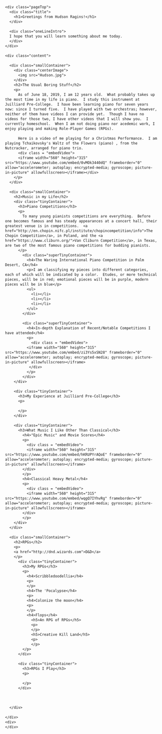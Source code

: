 <!DOCTYPE html>
<!-- 
Orcs
https://www.amazon.com/gp/offer-listing/B001PPNV9G/ref=olp_f_freeShipping?f_freeShipping=true

Tau
https://www.amazon.com/Games-Workshop-Collecting-Empire-Warhammer/dp/B01A6RL08C/ref=sr_1_1_sspa?keywords=warhammer+40k+tau&qid=1561052443&s=gateway&sr=8-1-spons&psc=1&smid=A115A3626RLFT

tau codex
http://www.3plusplus.net/2017/05/tau-empire-complete-8th-tau-codex/

rules book 
https://whc-cdn.games-workshop.com/wp-content/uploads/2019/01/Warhammer-40k-Battle-Primer-English-3.pdf

orks codex
http://mork.synology.me/side/warhammer/Codex/7th/Orks%207th.pdf-->

<html>

  <head>
    <title>
      Hudson the Awesome
    </title>
    <link rel="stylesheet" href="style.css">
    <link href="https://fonts.googleapis.com/css?family=Shojumaru&display=swap" rel="stylesheet">
    <link href="https://fonts.googleapis.com/css?family=Trade+Winds&display=swap" rel="stylesheet">
    <link href="https://fonts.googleapis.com/css?family=Pinyon+Script&display=swap" rel="stylesheet">
    <link href="https://fonts.googleapis.com/css?family=Ubuntu&display=swap" rel="stylesheet">
  </head>

  <body>
    
    <div class="pageTop">
      <div class="title">
        <h1>Greetings from Hudson Ragins!</h1>
      </div>

      <div class="oneLineIntro">
      I hope that you will learn something about me today.
      </div>
    </div>

    <div class="content">

      <div class="smallContainer">
        <div class="centerImage">
          <img src="Hudson.jpg">
        </div>
        <h2>The Usual Boring Stuff</h2>
        <p>
          As of June 18, 2019, I am 12 years old.  What probably takes up the most time in my life is piano.  I study this instrument at Juilliard Pre-College.  I have been learning piano for seven years now: since I turned five.  I have played with two orchestras; however, neither of them have videos I can provide yet.  Though I have no videos for those two, I have other videos that I will show you.  I currently homeschool.  When I am not doing piano nor acedemic work, I enjoy playing and making Role-Player Games (RPGs).

          Here is a video of me playing for a Christmas Performance.  I am playing Tchaikovsky's Waltz of the Flowers (piano) , from the Nutcracker, arranged for piano trio.
          <div class = "embedVideo">
          <iframe width="560" height="315" src="https://www.youtube.com/embed/0vMOk3440dQ" frameborder="0" allow="accelerometer; autoplay; encrypted-media; gyroscope; picture-in-picture" allowfullscreen></iframe></div>  
        </p>
      </div>

      <div class="smallContainer">
        <h2>Music in my Life</h2>
        <div class="tinyContainer">
          <h3>Piano Competitions</h3>
          <p>
            To many young pianists competitions are everything.  Before one becomes famous and has steady appearances at a concert hall, their greatest venue is in competitions.  <a href="http://en.chopin.nifc.pl/institute/chopincompetition/info">The Chopin Competition</a>, in Poland, and the <a href="https://www.cliburn.org/">Van Cliburn Competition</a>, in Texas, are two of the most famous piano competitions for budding pianists.
          </p>
            <div class="superTinyContainer">
              <h4>The Waring International Piano Competition in Palm Desert, CA</h4>
              <p>I am classifying my pieces into different categories, each of which will be indicated by a color.  Etudes, or more technical pieces, will be in red; emotional pieces will be in purple, modern pieces will be in blue</p>
              <ul>
                <li></li>
                <li></li>
                <li></li>
              </ul>
            </div>  

            <div class="superTinyContainer">
              <h4>In-depth Explanation of Recent/Notable Competitions I have attended</h4>
              <p>
                <div class = "embedVideo">
              <iframe width="560" height="315" src="https://www.youtube.com/embed/zi3Ys5xSN28" frameborder="0" allow="accelerometer; autoplay; encrypted-media; gyroscope; picture-in-picture" allowfullscreen></iframe>
               </div>
              </p>
            </div>
        </div>

        <div class="tinyContainer">
          <h3>My Experience at Juilliard Pre-College</h3>
          <p>

          </p>
        </div>

        <div class="tinyContainer">
          <h3>What Music I Like Other Than Classical</h3>
            <h4>"Epic Music" and Movie Scores</h4>
            <p>
              <div class = "embedVideo">
              <iframe width="560" height="315" src="https://www.youtube.com/embed/hKRUPYrAQoE" frameborder="0" allow="accelerometer; autoplay; encrypted-media; gyroscope; picture-in-picture" allowfullscreen></iframe>
            </div>
            </p>
            <h4>Classical Heavy Metal</h4>
            <p>
              <div class = "embedVideo">
              <iframe width="560" height="315" src="https://www.youtube.com/embed/wqgQ7IYhvRg" frameborder="0" allow="accelerometer; autoplay; encrypted-media; gyroscope; picture-in-picture" allowfullscreen></iframe>
            </div>
            </p>
        </div>
      </div>

      <div class="smallContainer">
        <h2>RPGs</h2>
        <p>
        <a href="http://dnd.wizards.com">D&D</a>
        </p>
          <div class="tinyContainer">
            <h3>My RPGs</h3>
            <p>
              <h4>Scribbledoodellia</h4>
              <p>
              </p>
              <h4>The 'Pocalypse</h4>
              <p>
              <h4>Colonize the moon</h4>
              <p>
              </p>
              <h4>Flops</h4>
                <h5>An RPG of RPGs</h5>
                <p>
                </p>
                <h5>Creative Kill Land</h5>
                <p>
                </p>
            </p>
          </div>

          <div class="tinyContainer">
            <h3>RPGs I Play</h3>
            <p>

            </p>
          </div>



      </div>

    </div>
    <div>
    </div>
  </body>

</html>